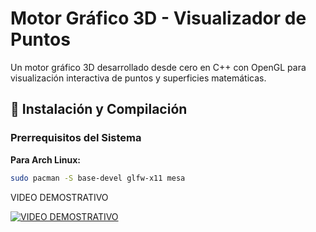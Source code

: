 # Motor Gráfico 3D - Visualizador de Puntos

Un motor gráfico 3D desarrollado desde cero en C++ con OpenGL para visualización interactiva de puntos y superficies matemáticas.

## 🔧 Instalación y Compilación

### Prerrequisitos del Sistema

**Para Arch Linux:**
```bash
sudo pacman -S base-devel glfw-x11 mesa
```


VIDEO DEMOSTRATIVO 

[![VIDEO DEMOSTRATIVO](https://img.youtube.com/vi/QP6T9h0j4mI/0.jpg)](https://www.youtube.com/watch?v=QP6T9h0j4mI)
